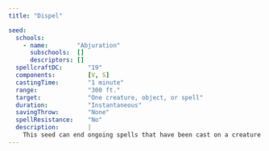 ```yaml
---
title: "Dispel"

seed:
  schools:
    - name:        "Abjuration"
      subschools:  []
      descriptors: []
  spellcraftDC:       "19"
  components:         [V, S]
  castingTime:        "1 minute"
  range:              "300 ft."
  target:             "One creature, object, or spell"
  duration:           "Instantaneous"
  savingThrow:        "None"
  spellResistance:    "No"
  description:        |
    This seed can end ongoing spells that have been cast on a creature or object, temporarily suppress the magical abilities of a magic item, or end ongoing spells (or at least their effects) within an area. A dispelled spell ends as if its duration had expired. The dispel seed can defeat all spells, even those not normally subject to dispel magic. The dispel seed can dispel (but not counter) the ongoing effects of supernatural abilities as well as spells, and it affects spell-like effects just as it affects spells. One creature, object, or spell is the target of the dispel seed. The caster makes a dispel check against the spell or against each ongoing spell currently in effect on the object or creature. A dispel check is 1d20 + 10 against a DC of 11 + the target spell's caster level. For each additional +1 on the dispel check, increase the Spellcraft DC by +1. If targeting an object or creature that is the effect of an ongoing spell, make a dispel check to end the spell that affects the object or creature. If the object targeted is a magic item, make a dispel check against the item's caster level. If succeessful, all the item's magical properties are suppressed for 1d4 rounds, after which the item recovers on its own. A suppressed item becomes nonmagical for the duration of the effect. An interdimensional interface is temporarily closed. A magic item's physical properties are unchanged. Any creature, object, or spell is potentially subject to the dispel seed, even the spells of gods and the abilities of artifacts. A character automatically succeeds on the dispel check against any spell that he or she cast him or her self.
---
```

